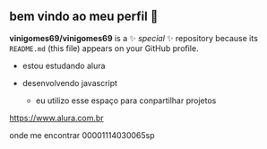 ## bem vindo ao meu perfil 🚀

**vinigomes69/vinigomes69** is a ✨ _special_ ✨ repository because its `README.md` (this file) appears on your GitHub profile.

- estou estudando alura 

- desenvolvendo javascript
  
  - eu utilizo esse espaço para conpartilhar projetos 
  
https://www.alura.com.br

onde me encontrar 00001114030065sp

